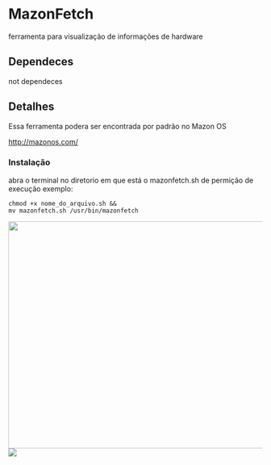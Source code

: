 # MazonFetch
ferramenta para visualização de informações de hardware 

<h2>Dependeces</h2>
not dependeces
<h2>Detalhes</h2>
Essa ferramenta podera ser encontrada por padrão no Mazon OS

http://mazonos.com/

<h3>Instalação</h3>
abra o terminal no diretorio em que está o 
mazonfetch.sh 
de permição de execução
exemplo:<br>
<code>
chmod +x nome_do_arquivo.sh &&
mv mazonfetch.sh /usr/bin/mazonfetch 
  
<img src="http://mazonos.com/forum/download/file.php?id=706" height="450" width="800">
<img src="http://mazonos.com/forum/download/file.php?id=704">
</code>
